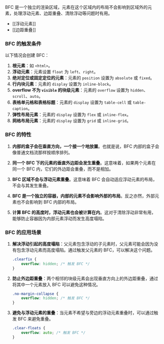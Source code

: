 BFC 是一个独立的渲染区域，元素在这个区域内的布局不会影响到区域外的元素，处理浮动元素、边距重叠、清除浮动等问题时有用。

- [[浮动元素]]
- [[边距重叠]]



### BFC 的触发条件

以下情况会创建 BFC：

1. **根元素**：如 `<html>`。
2. **浮动元素**：元素设置 `float` 为 `left`、`right`。
3. **绝对定位或固定定位的元素**：元素的 `position` 设置为 `absolute` 或 `fixed`。
4. **行内块元素**：元素的 `display` 设置为 `inline-block`。
5. **overflow 不为 `visible` 的块级元素**：元素的 `overflow` 设置为 `hidden`、`scroll`、`auto`。
6. **表格单元格和表格标题**：元素的 `display` 设置为 `table-cell` 或 `table-caption`。
7. **弹性布局元素**：元素的 `display` 设置为 `flex` 或 `inline-flex`。
8. **网格布局元素**：元素的 `display` 设置为 `grid` 或 `inline-grid`。

### BFC 的特性

1. **内部的盒子会在垂直方向，一个接一个地放置**。也就是说，BFC 内部的盒子会像普通文档流那样按顺序排列。

2. **同一个 BFC 下的元素的垂直外边距会发生重叠**。这意味着，如果两个元素在同一个 BFC 内，它们的外边距会重叠，而不是相加。

3. **BFC 区域不会与浮动元素重叠**。这意味着 BFC 会自动适应浮动元素的布局，不会与其发生重叠。

4. **BFC 是一个独立的容器，内部的元素不会影响外部的布局**。反之亦然，外部元素也不会影响到 BFC 内部的布局。

5. **计算 BFC 的高度时，浮动元素也会被计算在内**。这对于清除浮动非常有用，能够防止容器因为内部元素浮动而发生高度塌陷。

### BFC 的应用场景

1. **解决浮动引起的高度塌陷**：父元素包含浮动的子元素时，父元素可能会因为没有包含浮动元素而高度塌陷。通过触发父元素的 BFC，可以解决这个问题。
   
   ```css
   .clearfix {
       overflow: hidden; /* 触发 BFC */
   }
   ```

2. **防止外边距重叠**：两个相邻的块级元素会出现垂直方向上的外边距重叠，通过将其中一个元素放入 BFC 可以避免这种情况。

   ```css
   .no-margin-collapse {
       overflow: hidden; /* 触发 BFC */
   }
   ```

3. **避免与浮动元素的重叠**：当元素不希望与旁边的浮动元素重叠时，可以通过触发 BFC 来避免重叠。

   ```css
   .clear-floats {
       overflow: auto; /* 触发 BFC */
   }
   ```

